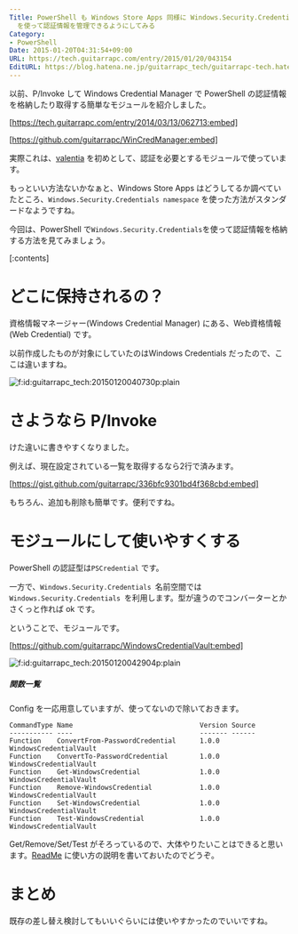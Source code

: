 ```yaml
---
Title: PowerShell も Windows Store Apps 同様に Windows.Security.Credentials namespace
  を使って認証情報を管理できるようにしてみる
Category:
- PowerShell
Date: 2015-01-20T04:31:54+09:00
URL: https://tech.guitarrapc.com/entry/2015/01/20/043154
EditURL: https://blog.hatena.ne.jp/guitarrapc_tech/guitarrapc-tech.hatenablog.com/atom/entry/8454420450080811033
---
```


以前、P/Invoke して Windows Credential Manager で PowerShell の認証情報を格納したり取得する簡単なモジュールを紹介しました。

[https://tech.guitarrapc.com/entry/2014/03/13/062713:embed]

[https://github.com/guitarrapc/WinCredManager:embed]

実際これは、[valentia](https://github.com/guitarrapc/valentia) を初めとして、認証を必要とするモジュールで使っています。

もっといい方法ないかなぁと、Windows Store Apps はどうしてるか調べていたところ、`Windows.Security.Credentials namespace` を使った方法がスタンダードなようですね。

今回は、PowerShell で`Windows.Security.Credentials`を使って認証情報を格納する方法を見てみましょう。


[:contents]

# どこに保持されるの？

資格情報マネージャー(Windows Credential Manager) にある、Web資格情報(Web Credential) です。

以前作成したものが対象にしていたのはWindows Credentials だったので、ここは違いますね。

<p><span itemscope itemtype="https://schema.org/Photograph"><img src="https://cdn-ak.f.st-hatena.com/images/fotolife/g/guitarrapc_tech/20150120/20150120040730.png" alt="f:id:guitarrapc_tech:20150120040730p:plain" title="f:id:guitarrapc_tech:20150120040730p:plain" class="hatena-fotolife" itemprop="image"></span></p>

# さようなら P/Invoke

けた違いに書きやすくなりました。

例えば、現在設定されている一覧を取得するなら2行で済みます。

[https://gist.github.com/guitarrapc/336bfc9301bd4f368cbd:embed]

もちろん、追加も削除も簡単です。便利ですね。

# モジュールにして使いやすくする

PowerShell の認証型は`PSCredential` です。

一方で、`Windows.Security.Credentials `名前空間では `Windows.Security.Credentials `を利用します。型が違うのでコンバーターとかさくっと作れば ok です。

ということで、モジュールです。

[https://github.com/guitarrapc/WindowsCredentialVault:embed]

<p><span itemscope itemtype="https://schema.org/Photograph"><img src="https://cdn-ak.f.st-hatena.com/images/fotolife/g/guitarrapc_tech/20150120/20150120042904.png" alt="f:id:guitarrapc_tech:20150120042904p:plain" title="f:id:guitarrapc_tech:20150120042904p:plain" class="hatena-fotolife" itemprop="image"></span></p>


##### 関数一覧

Config を一応用意していますが、使ってないので除いておきます。

```
CommandType Name                                Version Source
----------- ----                                ------- ------
Function    ConvertFrom-PasswordCredential      1.0.0   WindowsCredentialVault
Function    ConvertTo-PasswordCredential        1.0.0   WindowsCredentialVault
Function    Get-WindowsCredential               1.0.0   WindowsCredentialVault
Function    Remove-WindowsCredential            1.0.0   WindowsCredentialVault
Function    Set-WindowsCredential               1.0.0   WindowsCredentialVault
Function    Test-WindowsCredential              1.0.0   WindowsCredentialVault
```

Get/Remove/Set/Test がそろっているので、大体やりたいことはできると思います。[ReadMe](https://github.com/guitarrapc/WindowsCredentialVault#windowscredentialvault) に使い方の説明を書いておいたのでどうぞ。

# まとめ

既存の差し替え検討してもいいぐらいには使いやすかったのでいいですね。
